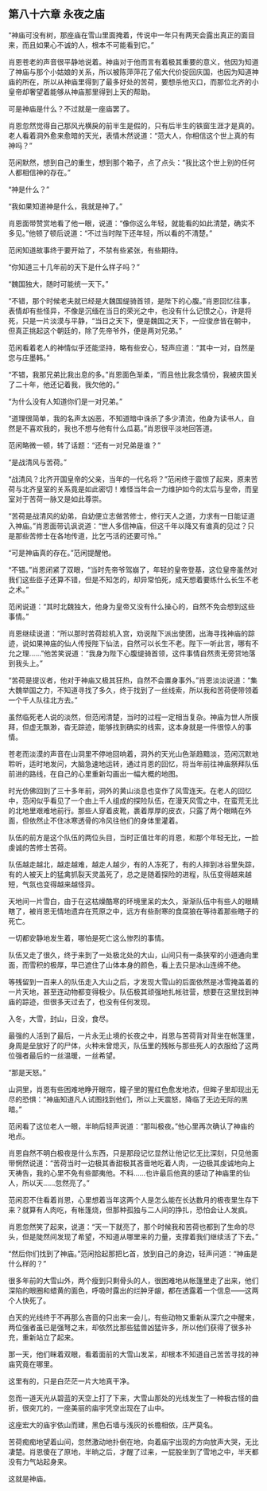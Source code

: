 ## 第八十六章 **永夜之庙**

“神庙可没有树，那座庙在雪山里面掩着，传说中一年只有两天会露出真正的面目来，而且如果心不诚的人，根本不可能看到它。”

肖恩苍老的声音很平静地说着。神庙对于他而言有着极其重要的意义，他因为知道了神庙与那个小姑娘的关系，所以被陈萍萍花了偌大代价捉回庆国，也因为知道神庙的所在，所以从神庙里得到了最多好处的苦荷，要想杀他灭口，而那位北齐的小皇帝却奢望着能够从神庙那里得到上天的帮助。

可是神庙是什么？不过就是一座庙罢了。

肖恩忽然觉得自己那风光横戾的前半生是假的，只有后半生的铁窗生涯才是真的。老人看着洞外愈来愈暗的天光，表情木然说道：“范大人，你相信这个世上真的有神吗？”

范闲默然，想到自己的重生，想到那个箱子，点了点头：“我比这个世上别的任何人都相信神的存在。”

“神是什么？”

“我如果知道神是什么，我就是神了。”

肖恩面带赞赏地看了他一眼，说道：“像你这么年轻，就能看的如此清楚，确实不多见。”他顿了顿后说道：“不过当时陛下还年轻，所以看的不清楚。”

范闲知道故事终于要开始了，不禁有些紧张，有些期待。

“你知道三十几年前的天下是什么样子吗？”

“魏国独大，随时可能统一天下。”

“不错，那个时候老夫就已经是大魏国缇骑首领，是陛下的心腹。”肖恩回忆往事，表情却有些怪异，不像是沉缅在当日的荣光之中，也没有什么记恨之心，许是将死，只是一片淡漠与平静，“当日之天下，便是魏国之天下，一应俊彦皆在朝中，但真正挑起这个朝廷的，除了先帝爷外，便是两对兄弟。”

范闲看着老人的神情似乎还能坚持，略有些安心，轻声应道：“其中一对，自然是您与庄墨韩。”

“不错，我那兄弟比我出息的多。”肖恩面色渐柔，“而且他比我念情份，我被庆国关了二十年，他还记着我，我欠他的。”

“为什么没有人知道你们是一对兄弟。”

“道理很简单，我的名声太凶恶，不知道暗中诛杀了多少清流，他身为读书人，自然是不喜欢我的，我也不想与他有什么瓜葛。”肖恩很平淡地回答道。

范闲略微一顿，转了话题：“还有一对兄弟是谁？”

“是战清风与苦荷。”

“战清风？北齐开国皇帝的父亲，当年的一代名将？”范闲终于震惊了起来，原来苦荷与北齐皇室的关系竟是如此密切！难怪当年会一力维护如今的太后与皇帝，而皇室对于苦荷一脉又是如此尊崇。

“苦荷是战清风的幼弟，自幼便立志做苦修士，修行天人之道，力求有一日能证道入神庙。”肖恩面带讥讽说道：“世人多信神庙，但这千年以降又有谁真的见过？只是那些苦修士在各地传道，比乞丐活的还要可怜。”

“可是神庙真的存在。”范闲提醒他。

“不错。”肖恩闭紧了双眼，“当时先帝爷驾崩了，年轻的皇帝登基，这位皇帝虽然对我们这些臣子还算不错，但是不知怎的，却异常怕死，成天想着要练什么长生不老之术。”

范闲说道：“其时北魏独大，他身为皇帝又没有什么操心的，自然不免会想到这些事情。”

肖恩继续说道：“所以那时苦荷趁机入宫，劝说陛下派出使团，出海寻找神庙的踪迹，说如果神庙的仙人传授陛下仙法，自然可以长生不老。陛下一听此言，哪有不允之理……”他苦笑说道：“我身为陛下心腹缇骑首领，这件事情自然责无旁贷地落到我头上。”

“苦荷是提议者，他对于神庙又极其狂热，自然不会置身事外。”肖恩淡淡说道：“集大魏举国之力，不知道寻找了多久，终于找到了一丝线索，所以我和苦荷便带领着一个千人队往北方去。”

虽然临死老人说的淡然，但范闲清楚，当时的过程一定相当复杂。神庙为世人所膜拜，但虚无飘渺，杳无踪迹，能够找到确实的线索，这本身就是一件很惊人的事情。

苍老而淡漠的声音在山洞里不停地回响着，洞外的天光山色渐趋黯淡，范闲沉默地聆听，适时地发问，大脑急速地运转，通过肖恩的回忆，将当年前往神庙祭拜队伍前进的路线，在自己的心里重新勾画出一幅大概的地图。

时光仿佛回到了三十多年前，洞外的黄山淡息也变作了风雪连天。在老人的回忆中，范闲似乎看见了一个由上千人组成的探险队伍，在漫天风雪之中，在蛮荒无比的北地里艰难地前行。那些人穿着皮靴，裹着厚厚的皮衣，只露了两个眼睛在外面，但依然止不住冰寒透骨的冷风往他们的身体里灌着。

队伍的前方是这个队伍的两位头目，当时正值壮年的肖恩，和那个年轻无比，一脸虔诚的苦修士苦荷。

队伍越走越北，越走越难，越走人越少，有的人冻死了，有的人摔到冰谷里失踪，有的人被天上的猛禽抓裂天灵盖死了，总之是随着探险的进程，队伍变得越来越短，气氛也变得越来越怪异。

天地间一片雪白，由于在这枯燥酷寒的环境里呆的太久，渐渐队伍中有些人的眼睛瞎了，被肖恩无情地遗弃在荒原之中，远方有些耐寒的食腐狼在等待着那些瞎子的死亡。

一切都安静地发生着，哪怕是死亡这么惨烈的事情。

队伍又走了很久，终于来到了一处极北处的大山，山间只有一条狭窄的小道通向里面，而雪积的极厚，早已遮住了山体本身的颜色，看上去只是冰山连绵不绝。

等残留到一百来人的队伍走入大山之后，才发现大雪山的后面依然是冰雪掩盖着的一片天地，甚至连动物都变得极少。队伍极其顽强地扎帐驻营，想要在这里找到神庙的踪迹，但很多天过去了，也没有任何发现。

入冬，大雪，封山，日没，食尽。

最强的人活到了最后，一片永无止境的长夜之中，肖恩与苦荷背对背坐在帐篷里，身周是垒放好了的尸体，火种未曾熄灭，队伍里的残帐与那些死人的衣服给了这两位强者最后的一丝温暖，一丝希望。

“那是天怒。”

山洞里，肖恩有些困难地睁开眼帘，瞳子里的猩红色愈发地浓，但眸子里却现出无尽的恐惧：“神庙知道凡人试图找到他们，所以上天震怒，降临了无边无际的黑暗。”

范闲看了这位老人一眼，半晌后轻声说道：“那叫极夜。”他心里再次确认了神庙的地点。

肖恩自然不明白极夜是什么东西，只是那段记忆显然让他记忆无比深刻，只见他面带惘然说道：“苦荷当时一边极其香甜极其吝啬地吃着人肉，一边极其虔诚地向上天祷告，我的心里不免有些鄙夷他。不料……也许最后他真的感动了神庙里的仙人，所以天……忽然亮了。”

范闲忍不住看着肖恩，心里想着当年这两个人是怎么能在长达数月的极夜里生存下来？就算有人肉吃，有帐篷烧，但那种孤独与二人间的挣扎，恐怕会让人发疯。

肖恩忽然笑了起来，说道：“天一下就亮了，那个时候我和苦荷也都到了生命的尽头，但是陡然间发现了希望，不知道从哪里来的力量，支撑着我们继续活了下去。”

“然后你们找到了神庙。”范闲拾起那把匕首，放到自己的身边，轻声问道：“神庙是什么样的？”

很多年前的大雪山外，两个瘦到只剩骨头的人，很困难地从帐篷里走了出来，他们深陷的眼圈和蜡黄的面色，呼吸时露出的烂肿牙龈，都在透露着一个信息——这两个人快死了。

白天的光线终于不再那么吝啬的只出来一会儿，有些动物又重新从深穴之中醒来，两位强者虽已是强弩之末，却依然比那些猛兽凶猛许多，所以他们获得了很多补充，重新站立了起来。

那一天，他们眯着双眼，看着面前的大雪山发呆，却根本不知道自己苦苦寻找的神庙究竟在哪里。

这里有的，只是白茫茫一片大地真干净。

忽而一道天光从碧蓝的天空上打了下来，大雪山那处的光线发生了一种极古怪的曲折，很突兀的，一座美丽的庙宇凭空出现在了山中。

这座宏大的庙宇依山而建，黑色石墙与浅灰的长檐相依，庄严莫名。

苦荷痴痴地望着山间，忽然激动地扑倒在地，向着庙宇出现的方向放声大哭，无比凄楚。肖恩傻在了原地，半晌之后，才醒了过来，一屁股坐到了雪地之中，半天都没有力气站起身来。

这就是神庙。

